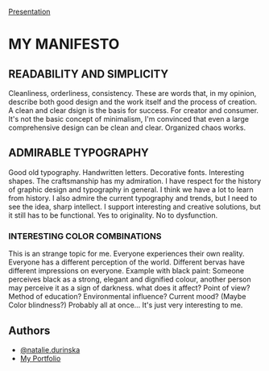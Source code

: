 [Presentation](https://www.canva.com/design/DAGUPBYycAs/o5TaqvxHWoi-US4DHOVLnA/edit)


# MY MANIFESTO

## READABILITY AND SIMPLICITY
Cleanliness, orderliness, consistency.
These are words that, in my opinion, describe both good design and the work itself and the process of creation.
A clean and clear dsign is the basis for success. For creator and consumer.
It's not the basic concept of minimalism, I'm convinced that even a large comprehensive design can be clean and clear. Organized chaos works.


## ADMIRABLE TYPOGRAPHY

Good old typography. Handwritten letters. Decorative fonts. Interesting shapes. The craftsmanship has my admiration.
I have respect for the history of graphic design and typography in general. I think we have a lot to learn from history.
I also admire the current typography and trends, but I need to see the idea, sharp intellect. I support interesting and creative solutions, but it still has to be functional.
Yes to originality. No to dysfunction.



### INTERESTING COLOR COMBINATIONS
This is an strange topic for me. Everyone experiences their own reality. Everyone has a different perception of the world. Different bervas have different impressions on everyone.
Example with black paint: Someone perceives black as a strong, elegant and dignified colour, another person may perceive it as a sign of darkness.
what does it affect? Point of view? Method of education? Environmental influence? Current mood? (Maybe Color blindness?)
Probably all at once... It's just very interesting to me.


## Authors

- [@natalie.durinska](https://www.instagram.com/20nd.59/)
- [My Portfolio](https://nataliedurinska.myportfolio.com/work)

